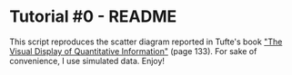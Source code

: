 # Tutorial #0 - README

This script reproduces the scatter diagram reported in Tufte's book
["The Visual Display of Quantitative Information"](https://www.amazon.co.uk/Visual-Display-Quantitative-Information/dp/0961392142) (page 133). For sake of
convenience, I use simulated data. Enjoy!
